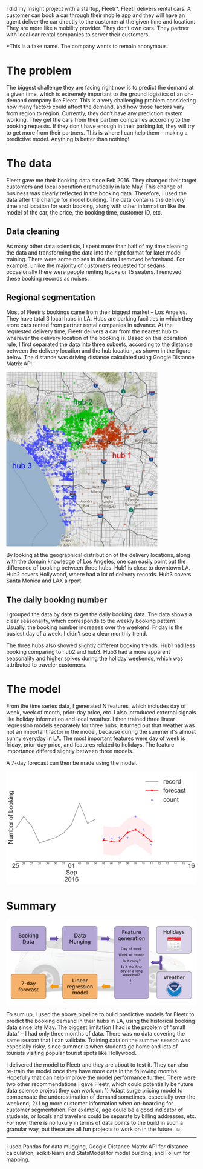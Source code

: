 I did my Insight project with a startup, Fleetr*. Fleetr delivers rental cars. A customer can book a car through their mobile app and they will have an agent deliver the car directly to the customer at the given time and location. They are more like a mobility provider. They don’t own cars. They partner with local car rental companies to server their customers. 

*This is a fake name. The company wants to remain anonymous. 


# The problem 

The biggest challenge they are facing right now is to predict the demand at a given time, which is extremely important to the ground logistics of an on-demand company like Fleetr. This is a very challenging problem considering how many factors could affect the demand, and how those factors vary from region to region. Currently, they don’t have any prediction system working. They get the cars from their partner companies according to the booking requests. If they don’t have enough in their parking lot, they will try to get more from their partners. This is where I can help them – making a predictive model. Anything is better than nothing!  


# The data
Fleetr gave me their booking data since Feb 2016. They changed their target customers and local operation dramatically in late May. This change of business was clearly reflected in the booking data. Therefore, I used the data after the change for model building. The data contains the delivery time and location for each booking, along with other information like the model of the car, the price, the booking time, customer ID, etc. 


## Data cleaning 
As many other data scientists, I spent more than half of my time cleaning the data and transforming the data into the right format for later model training. There were some noises in the data I removed beforehand. For example, unlike the majority of customers requested for sedans, occasionally there were people renting trucks or 15 seaters. I removed these booking records as noises.     

## Regional segmentation
Most of Fleetr’s bookings came from their biggest market – Los Angeles. They have total 3 local hubs in LA. Hubs are parking facilities in which they store cars rented from partner rental companies in advance. At the requested delivery time, Fleetr delivers a car from the nearest hub to wherever the delivery location of the booking is. Based on this operation rule, I first separated the data into three subsets, according to the distance between the delivery location and the hub location, as shown in the figure below. The distance was driving distance calculated using Google Distance Matrix API.  

<img src="https://raw.githubusercontent.com/shchao53/sk_public/master/image/map.png" width="400" align="middle">

By looking at the geographical distribution of the delivery locations, along with the domain knowledge of Los Angeles, one can easily point out the difference of booking between three hubs. Hub1 is close to downtown LA. Hub2 covers Hollywood, where had a lot of delivery records. Hub3 covers Santa Monica and LAX airport.  


## The daily booking number
I grouped the data by date to get the daily booking data. The data shows a clear seasonality, which corresponds to the weekly booking pattern. Usually, the booking number increases over the weekend. Friday is the busiest day of a week. I didn’t see a clear monthly trend. 

The three hubs also showed slightly different booking trends. Hub1 had less booking comparing to hub2 and hub3. Hub3 had a more apparent seasonality and higher spikes during the holiday weekends, which was attributed to traveler customers. 
 

# The model 
From the time series data, I generated N features, which includes day of week, week of month, prior-day price, etc. I also introduced external signals like holiday information and local weather. I then trained three linear regression models separately for three hubs. It turned out that weather was not an important factor in the model, because during the summer it's almost sunny everyday in LA. The most important features were day of week is friday, prior-day price, and features related to holidays. The feature importance differed slightly between three models. 

A 7-day forecast can then be made using the model.  

<img src="https://raw.githubusercontent.com/shchao53/sk_public/master/image/forecasting.png" width="600" align="middle">

# Summary
<img src="https://raw.githubusercontent.com/shchao53/sk_public/master/image/pipeline.png" width="600" align="middle">

To sum up, I used the above pipeline to build predictive models for Fleetr to predict the booking demand in their hubs in LA, using the historical booking data since late May. The biggest limitation I had is the problem of “small data” – I had only three months of data. There was no data covering the same season that I can validate. Training data on the summer season was especially risky, since summer is when students go home and lots of tourists visiting popular tourist spots like Hollywood. 

I delivered the model to Fleetr and they are about to test it. They can also re-train the model once they have more data in the following months. Hopefully that can help improve the model performance further. There were two other recommendations I gave Fleetr, which could potentially be future data science project they can work on: 1) Adapt surge pricing model to compensate the underestimation of demand sometimes, especially over the weekend; 2) Log more customer information when on-boarding for customer segmentation. For example, age could be a good indicator of students, or locals and travelers could be separate by billing addresses, etc. For now, there is no luxury in terms of data points to the build in such a granular way, but these are all fun projects to work on in the future. ☺
 
---
I used Pandas for data mugging, Google Distance Matrix API for distance calculation, scikit-learn and StatsModel for model building, and Folium for mapping.
